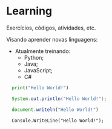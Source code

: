 # Learning
Exercícios, códigos, atividades, etc.

Visando aprender novas linguagens:
- Atualmente treinando:
  - Python;
  - Java;
  - JavaScript;
  - C#
```python
  print("Hello World!")
```

```java
  System.out.println("Hello World!");
```
```javaScript
  document.writeln("Hello World!")
```
```cSharp
  Console.WriteLine("Hello World!");
```
